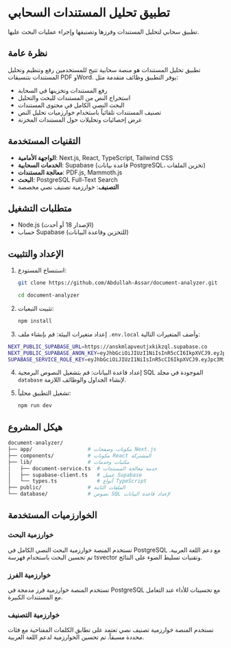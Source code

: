 # تطبيق تحليل المستندات السحابي

تطبيق سحابي لتحليل المستندات وفرزها وتصنيفها وإجراء عمليات البحث عليها.

## نظرة عامة

تطبيق تحليل المستندات هو منصة سحابية تتيح للمستخدمين رفع وتنظيم وتحليل المستندات بتنسيقات PDF وWord. يوفر التطبيق وظائف متقدمة مثل:

- رفع المستندات وتخزينها في السحابة
- استخراج النص من المستندات للبحث والتحليل
- البحث النصي الكامل في محتوى المستندات
- تصنيف المستندات تلقائياً باستخدام خوارزميات تحليل النص
- عرض إحصائيات وتحليلات حول المستندات المخزنة

## التقنيات المستخدمة

- **الواجهة الأمامية**: Next.js, React, TypeScript, Tailwind CSS
- **الخدمات السحابية**: Supabase (قاعدة بيانات PostgreSQL، تخزين الملفات)
- **معالجة المستندات**: PDF.js, Mammoth.js
- **البحث**: PostgreSQL Full-Text Search
- **التصنيف**: خوارزمية تصنيف نصي مخصصة

## متطلبات التشغيل

- Node.js (الإصدار 18 أو أحدث)
- حساب Supabase (للتخزين وقاعدة البيانات)

## الإعداد والتثبيت

1. استنساخ المستودع:
   ```bash
   git clone https://github.com/Abdullah-Assar/document-analyzer.git
   
   cd document-analyzer
   ```
2. تثبيت التبعيات:
    ```bash
    npm install
    ```
3. إعداد متغيرات البيئة:
   قم بإنشاء ملف `.env.local` وأضف المتغيرات التالية:
```bash
NEXT_PUBLIC_SUPABASE_URL=https://anskmlapveutjxkikzql.supabase.co
NEXT_PUBLIC_SUPABASE_ANON_KEY=eyJhbGciOiJIUzI1NiIsInR5cCI6IkpXVCJ9.eyJpc3MiOiJzdXBhYmFzZSIsInJlZiI6ImFuc2ttbGFwdmV1dGp4a2lrenFsIiwicm9sZSI6ImFub24iLCJpYXQiOjE3NDY3OTQ3MjUsImV4cCI6MjA2MjM3MDcyNX0.mQl3f_fmtCoCxZ4cPJpbpkZCNr0HfLCHpmBg4lBBmbg
SUPABASE_SERVICE_ROLE_KEY=eyJhbGciOiJIUzI1NiIsInR5cCI6IkpXVCJ9.eyJpc3MiOiJzdXBhYmFzZSIsInJlZiI6ImFuc2ttbGFwdmV1dGp4a2lrenFsIiwicm9sZSI6InNlcnZpY2Vfcm9sZSIsImlhdCI6MTc0Njc5NDcyNSwiZXhwIjoyMDYyMzcwNzI1fQ.1gOXj58Yqc1dT3cVeSNTeQj2YyZFGSYG1hg1GFQPEOM
```
4. إعداد قاعدة البيانات:
   قم بتشغيل النصوص البرمجية SQL الموجودة في مجلد `database` لإنشاء الجداول والوظائف اللازمة.

5. تشغيل التطبيق محلياً:
   ```bash
   npm run dev
   ```

## هيكل المشروع
 ```bash
document-analyzer/
├── app/                  # مكونات وصفحات Next.js
├── components/           # مكونات React المشتركة
├── lib/                  # مكتبات وخدمات
│   ├── document-service.ts  # خدمة معالجة المستندات
│   ├── supabase-client.ts   # عميل Supabase
│   └── types.ts             # أنواع TypeScript
├── public/               # الملفات الثابتة
└── database/             # نصوص SQL لإعداد قاعدة البيانات
 ```

## الخوارزميات المستخدمة

### خوارزمية البحث

تستخدم المنصة خوارزمية البحث النصي الكامل في PostgreSQL مع دعم اللغة العربية. تم تحسين البحث باستخدام فهرسة tsvector وتقنيات تسليط الضوء على النتائج.

### خوارزمية الفرز

تستخدم المنصة خوارزمية فرز مدمجة في PostgreSQL مع تحسينات للأداء عند التعامل مع المستندات الكبيرة.

### خوارزمية التصنيف

تستخدم المنصة خوارزمية تصنيف نصي تعتمد على تطابق الكلمات المفتاحية مع فئات محددة مسبقاً. تم تحسين الخوارزمية لدعم اللغة العربية.


   
   

